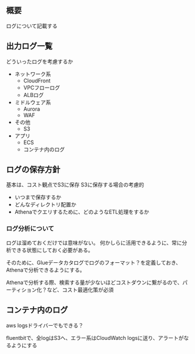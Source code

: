 ## 概要
ログについて記載する

## 出力ログ一覧
どういったログを考慮するか

- ネットワーク系
    - CloudFront
    - VPCフローログ
    - ALBログ
- ミドルウェア系
    - Aurora
    - WAF
- その他
    - S3
- アプリ
    - ECS
    - コンテナ内のログ

## ログの保存方針
基本は、コスト観点でS3に保存
S3に保存する場合の考慮的
- いつまで保存するか
- どんなディレクトリ配置か
- Athenaでクエリするために、どのようなETL処理をするか

### ログ分析について
ログは溜めておくだけでは意味がない。
何かしらに活用できるように、常に分析できる状態にしておく必要がある。

そのために、Glueデータカタログでログのフォーマット？を定義しておき、Athenaで分析できるようにする。

Athenaで分析する際、検索する量が少ないほどコストダウンに繋がるので、パーティション化？など、コスト最適化策が必須


## コンテナ内のログ
aws logsドライバーでもできる？

fluentbitで、全logはS3へ、エラー系はCloudWatch logsに送り、アラートがなるようにする
